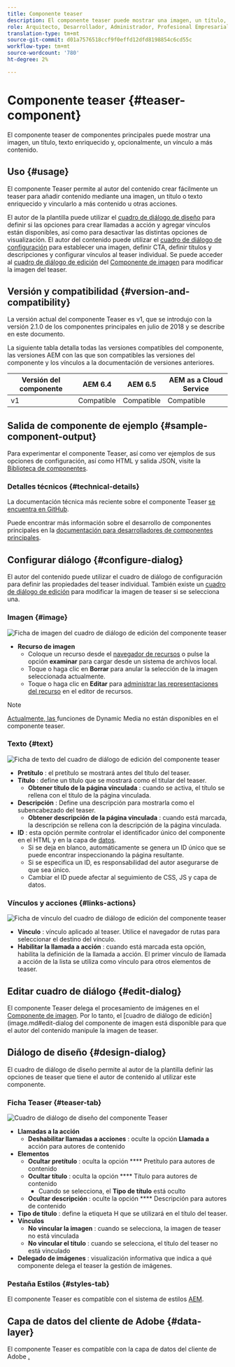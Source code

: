 ```yaml
---
title: Componente teaser
description: El componente teaser puede mostrar una imagen, un título, texto enriquecido y, opcionalmente, vincular a contenido adicional.
role: Arquitecto, Desarrollador, Administrador, Profesional Empresarial
translation-type: tm+mt
source-git-commit: d01a7576518ccf9f0effd12dfd8198854c6cd55c
workflow-type: tm+mt
source-wordcount: '780'
ht-degree: 2%

---
```



# Componente teaser {#teaser-component}

El componente teaser de componentes principales puede mostrar una imagen, un título, texto enriquecido y, opcionalmente, un vínculo a más contenido.

## Uso {#usage}

El componente Teaser permite al autor del contenido crear fácilmente un teaser para añadir contenido mediante una imagen, un título o texto enriquecido y vincularlo a más contenido u otras acciones.

El autor de la plantilla puede utilizar el [cuadro de diálogo de diseño](#design-dialog) para definir si las opciones para crear llamadas a acción y agregar vínculos están disponibles, así como para desactivar las distintas opciones de visualización. El autor del contenido puede utilizar el [cuadro de diálogo de configuración](#configure-dialog) para establecer una imagen, definir CTA, definir títulos y descripciones y configurar vínculos al teaser individual. Se puede acceder al [cuadro de diálogo de edición](image.md#edit-dialog) del [Componente de imagen](image.md) para modificar la imagen del teaser.

## Versión y compatibilidad {#version-and-compatibility}

La versión actual del componente Teaser es v1, que se introdujo con la versión 2.1.0 de los componentes principales en julio de 2018 y se describe en este documento.

La siguiente tabla detalla todas las versiones compatibles del componente, las versiones AEM con las que son compatibles las versiones del componente y los vínculos a la documentación de versiones anteriores.

| Versión del componente | AEM 6.4 | AEM 6.5 | AEM as a Cloud Service |
|---|---|---|---|
| v1 | Compatible | Compatible | Compatible |

## Salida de componente de ejemplo {#sample-component-output}

Para experimentar el componente Teaser, así como ver ejemplos de sus opciones de configuración, así como HTML y salida JSON, visite la [Biblioteca de componentes](https://adobe.com/go/aem_cmp_library_teaser).

### Detalles técnicos {#technical-details}

La documentación técnica más reciente sobre el componente Teaser [se encuentra en GitHub](https://adobe.com/go/aem_cmp_tech_teaser_v1).

Puede encontrar más información sobre el desarrollo de componentes principales en la [documentación para desarrolladores de componentes principales](/help/developing/overview.md).

## Configurar diálogo {#configure-dialog}

El autor del contenido puede utilizar el cuadro de diálogo de configuración para definir las propiedades del teaser individual. También existe un [cuadro de diálogo de edición](#edit-dialog) para modificar la imagen de teaser si se selecciona una.

### Imagen {#image}

![Ficha de imagen del cuadro de diálogo de edición del componente teaser](/help/assets/teaser-edit-image.png)

* **Recurso de imagen**
   * Coloque un recurso desde el [navegador de recursos](https://docs.adobe.com/content/help/en/experience-manager-cloud-service/sites/authoring/fundamentals/environment-tools.html) o pulse la opción **examinar** para cargar desde un sistema de archivos local.
   * Toque o haga clic en **Borrar** para anular la selección de la imagen seleccionada actualmente.
   * Toque o haga clic en **Editar** para [administrar las representaciones del recurso](https://docs.adobe.com/content/help/en/experience-manager-cloud-service/assets/manage/manage-digital-assets.html) en el editor de recursos.

>[!NOTE]
>
>[Actualmente, las ](image.md#dynamic-media) funciones de Dynamic Media no están disponibles en el componente teaser.

### Texto {#text}

![Ficha de texto del cuadro de diálogo de edición del componente teaser](/help/assets/teaser-edit-text.png)

* **Pretítulo** : el pretítulo se mostrará antes del título del teaser.
* **Título** : define un título que se mostrará como el titular del teaser.
   * **Obtener título de la página vinculada** : cuando se activa, el título se rellena con el título de la página vinculada.
* **Descripción** : Define una descripción para mostrarla como el subencabezado del teaser.
   * **Obtener descripción de la página vinculada** : cuando está marcada, la descripción se rellena con la descripción de la página vinculada.
* **ID** : esta opción permite controlar el identificador único del componente en el HTML y en la capa de  [datos](/help/developing/data-layer/overview.md).
   * Si se deja en blanco, automáticamente se genera un ID único que se puede encontrar inspeccionando la página resultante.
   * Si se especifica un ID, es responsabilidad del autor asegurarse de que sea único.
   * Cambiar el ID puede afectar al seguimiento de CSS, JS y capa de datos.

### Vínculos y acciones {#links-actions}

![Ficha de vínculo del cuadro de diálogo de edición del componente teaser](/help/assets/teaser-edit-link.png)

* **Vínculo** : vínculo aplicado al teaser. Utilice el navegador de rutas para seleccionar el destino del vínculo.
* **Habilitar la llamada a acción** : cuando está marcada esta opción, habilita la definición de la llamada a acción. El primer vínculo de llamada a acción de la lista se utiliza como vínculo para otros elementos de teaser.

## Editar cuadro de diálogo {#edit-dialog}

El componente Teaser delega el procesamiento de imágenes en el [Componente de imagen](image.md). Por lo tanto, el [cuadro de diálogo de edición](image.md#edit-dialog del componente de imagen está disponible para que el autor del contenido manipule la imagen de teaser.

## Diálogo de diseño {#design-dialog}

El cuadro de diálogo de diseño permite al autor de la plantilla definir las opciones de teaser que tiene el autor de contenido al utilizar este componente.

### Ficha Teaser {#teaser-tab}

![Cuadro de diálogo de diseño del componente Teaser](/help/assets/teaser-design.png)

* **Llamadas a la acción**
   * **Deshabilitar llamadas a acciones** : oculte la opción  **Llamada a** acción para autores de contenido
* **Elementos**
   * **Ocultar pretítulo** : oculta la opción  **** Pretítulo para autores de contenido
   * **Ocultar título** : oculta la opción  **** Título para autores de contenido
      * Cuando se selecciona, el **Tipo de título** está oculto
   * **Ocultar descripción** : oculte la opción  **** Descripción para autores de contenido
* **Tipo de título** : define la etiqueta H que se utilizará en el título del teaser.
* **Vínculos**
   * **No vincular la imagen** : cuando se selecciona, la imagen de teaser no está vinculada
   * **No vincular el título** : cuando se selecciona, el título del teaser no está vinculado
* **Delegado de imágenes** : visualización informativa que indica a qué componente delega el teaser la gestión de imágenes.

### Pestaña Estilos {#styles-tab}

El componente Teaser es compatible con el sistema de estilos [AEM](/help/get-started/authoring.md#component-styling).

## Capa de datos del cliente de Adobe {#data-layer}

El componente Teaser es compatible con la capa de datos del cliente de Adobe [.](/help/developing/data-layer/overview.md)
